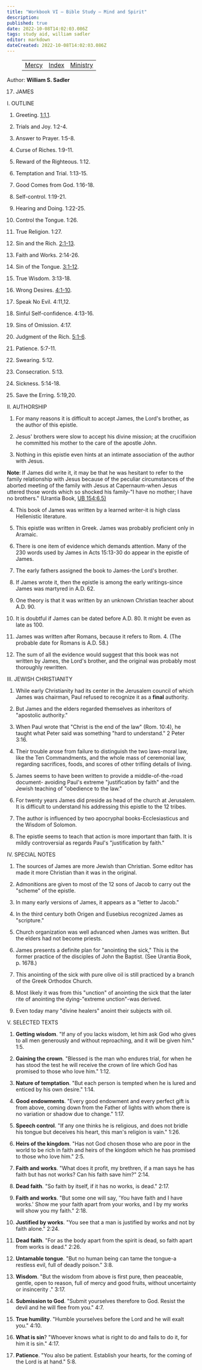 ```yaml
---
title: "Workbook VI — Bible Study — Mind and Spirit"
description: 
published: true
date: 2022-10-08T14:02:03.086Z
tags: study aid, william sadler
editor: markdown
dateCreated: 2022-10-08T14:02:03.086Z
---
```


<figure class="table chapter-navigator">
	<table>
		<tbody>
		<tr>
			<td><a href="/en/William_S_Sadler/Workbook_6_Bible_Study/Mercy">Mercy</a></td>
			<td><a href="/en/William_S_Sadler/Workbook_6_Bible_Study/Index">Index</a></td>
			<td><a href="/en/William_S_Sadler/Workbook_6_Bible_Study/Ministry">Ministry</a></td>
		</tr>
		</tbody>
	</table>
</figure>

Author: **William S. Sadler**


17. JAMES

I. OUTLINE

1. Greeting. [1:1,1](/en/Bible/James/1#v1).

2. Trials and Joy. 1:2-4.

3. Answer to Prayer. 1:5-8.

4. Curse of Riches. 1:9-11.

5. Reward of the Righteous. 1:12.

6. Temptation and Trial. 1:13-15.

7. Good Comes from God. 1:16-18.

8. Self-control. 1:19-21.

9. Hearing and Doing. 1:22-25.

10. Control the Tongue. 1:26.

11. True Religion. 1:27.

12. Sin and the Rich. [2:1-13](/en/Bible/James/2#v1).

13. Faith and Works. 2:14-26.

14. Sin of the Tongue. [3:1-12](/en/Bible/James/3#v1).

15. True Wisdom. 3:13-18.

16. Wrong Desires. [4:1-10](/en/Bible/James/4#v1).

17. Speak No Evil. 4:11,12.

18. Sinful Self-confidence. 4:13-16.

19. Sins of Omission. 4:17.

20. Judgment of the Rich. [5:1-6](/en/Bible/James/5#v1).

21. Patience. 5:7-11.

22. Swearing. 5:12.

23. Consecration. 5:13.

24. Sickness. 5:14-18.

25. Save the Erring. 5:19,20.

II. AUTHORSHIP

1. For many reasons it is difficult to accept James, the Lord's brother, as the author of this epistle.

2. Jesus' brothers were slow to accept his divine mission; at the crucifixion he committed his mother to the care of the apostle John.

3. Nothing in this epistle even hints at an intimate association of the author with Jesus.

**Note**: If James did write it, it may be that he was hesitant to refer to the family relationship with Jesus because of the peculiar circumstances of the aborted meeting of the family with Jesus at Capernaum-when Jesus uttered those words which so shocked his family-"I have no mother; I have no brothers." (Urantia Book, [UB 154:6.5)](/en/The_Urantia_Book/154#p6_5)

4. This book of James was written by a learned writer-it is high class Hellenistic literature.

5. This epistle was written in Greek. James was probably proficient only in Aramaic.

6. There is one item of evidence which demands attention. Many of the 230 words used by James in Acts 15:13-30 do appear in the epistle of James.

7. The early fathers assigned the book to James-the Lord's brother.

8. If James wrote it, then the epistle is among the early writings-since James was martyred in A.D. 62.

9. One theory is that it was written by an unknown Christian teacher about A.D. 90.

10. It is doubtful if James can be dated before A.D. 80. It might be even as late as 100.

11. James was written after Romans, because it refers to Rom. 4. (The probable date for Romans is A.D. 58.)

12. The sum of all the evidence would suggest that this book was not written by James, the Lord's brother, and the original was probably most thoroughly rewritten.

III. JEWISH CHRISTIANITY

1. While early Christianity had its center in the Jerusalem council of which James was chairman, Paul refused to recognize it as a **final** authority.

2. But James and the elders regarded themselves as inheritors of "apostolic authority."

3. When Paul wrote that "Christ is the end of the law" (Rom. 10:4), he taught what Peter said was something "hard to understand." 2 Peter 3:16.

4. Their trouble arose from failure to distinguish the two laws-moral law, like the Ten Commandments, and the whole mass of ceremonial law, regarding sacrifices, foods, and scores of other trifling details of living.

5. James seems to have been written to provide a middle-of-the-road document- avoiding Paul's extreme "justification by faith" and the Jewish teaching of "obedience to the law."

6. For twenty years James did preside as head of the church at Jerusalem. It is difficult to understand his addressing this epistle to the 12 tribes.

7. The author is influenced by two apocryphal books-Ecclesiasticus and the Wisdom of Solomon.

8. The epistle seems to teach that action is more important than faith. It is mildly controversial as regards Paul's "justification by faith."

IV. SPECIAL NOTES

1. The sources of James are more Jewish than Christian. Some editor has made it more Christian than it was in the original.

2. Admonitions are given to most of the 12 sons of Jacob to carry out the "scheme" of the epistle.

3. In many early versions of James, it appears as a "letter to Jacob."

4. In the third century both Origen and Eusebius recognized James as "scripture."

5. Church organization was well advanced when James was written. But the elders had not become priests.

6. James presents a definite plan for "anointing the sick," This is the former practice of the disciples of John the Baptist. (See Urantia Book, p. 1678.)

7. This anointing of the sick with pure olive oil is still practiced by a branch of the Greek Orthodox Church.

8. Most likely it was from this "unction" of anointing the sick that the later rite of anointing the dying-"extreme unction"-was derived.

9. Even today many "divine healers" anoint their subjects with oil.

V. SELECTED TEXTS

1. **Getting wisdom**. "If any of you lacks wisdom, let him ask God who gives to all men generously and without reproaching, and it will be given him." 1:5.

2. **Gaining the crown**. "Blessed is the man who endures trial, for when he has stood the test he will receive the crown of lire which God has promised to those who love him." 1:12.

3. **Nature of temptation**. "But each person is tempted when he is lured and enticed by his own desire." 1:14.

4. **Good endowments**. "Every good endowment and every perfect gift is from above, coming down from the Father of lights with whom there is no variation or shadow due to change." 1:17.

5. **Speech control**. "If any one thinks he is religious, and does not bridle his tongue but deceives his heart, this man's religion is vain." 1:26.

6. **Heirs of the kingdom**. "Has not God chosen those who are poor in the world to be rich in faith and heirs of the kingdom which he has promised to those who love him." 2:5.

7. **Faith and works**. "What does it profit, my brethren, if a man says he has faith but has not works? Can his faith save him?" 2:14.

8. **Dead faith**. "So faith by itself, if it has no works, is dead." 2:17.

9. **Faith and works**. "But some one will say, 'You have faith and I have works.' Show me your faith apart from your works, and I by my works will show you my faith." 2:18.

10. **Justified by works**. "You see that a man is justified by works and not by faith alone." 2:24.

11. **Dead faith**. "For as the body apart from the spirit is dead, so faith apart from works is dead." 2:26.

12. **Untamable tongue**. "But no human being can tame the tongue-a restless evil, full of deadly poison." 3:8.

13. **Wisdom**. "But the wisdom from above is first pure, then peaceable, gentle, open to reason, full of mercy and good fruits, without uncertainty or insincerity ." 3:17.

14. **Submission to God**. "Submit yourselves therefore to God. Resist the devil and he will flee from you." 4:7.

15. **True humility**. "Humble yourselves before the Lord and he will exalt you." 4:10.

16. **What is sin**? "Whoever knows what is right to do and fails to do it, for him it is sin." 4:17.

17. **Patience**. "You also be patient. Establish your hearts, for the coming of the Lord is at hand." 5:8.


<br>

